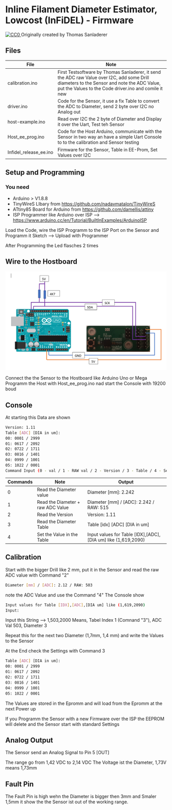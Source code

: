 # Inline Filament Diameter Estimator, Lowcost (InFiDEL) - Firmware

<p xmlns:dct="http://purl.org/dc/terms/" xmlns:vcard="http://www.w3.org/2001/vcard-rdf/3.0#">
  <a rel="license"
     href="http://creativecommons.org/publicdomain/zero/1.0/">
    <img src="https://licensebuttons.net/p/zero/1.0/80x15.png" style="border-style: none;" alt="CC0" />
  </a>
  Originally created by Thomas Sanladerer
</p>

## Files
| File | Note |
| ------ | ------ |
| calibration.ino | First Testsoftware by Thomas Sanladerer, it send the ADC raw Value over I2C, add some Drill diameters to the Sensor and note the ADC Value, put the Values to the Code driver.ino and comile it new |
| driver.ino | Code for the Sensor, it use a fix Table to convert the ADC to Diameter, send 2 byte over I2C no Analog out |
| host-example.ino | Read over I2C the 2 byte of Diameter and Display it over the Uart, Test teh Sensor |
| Host_ee_prog.ino | Code for the Host Arduino, communicate with the Sensor in two way an have a simple Uart Console to to the calibration and Sensor testing |
| Infidel_release_ee.ino | Firmware for the Sensor, Table in EE-Prom, Set Values over I2C |

## Setup and Programming 

### You need
- Arduino > V1.8.8
- TinyWireS LIbary from https://github.com/nadavmatalon/TinyWireS
- ATtiny85 Board for Arduino from https://github.com/damellis/attiny
- ISP Programmer like Arduino over ISP --> https://www.arduino.cc/en/Tutorial/BuiltInExamples/ArduinoISP
 
Load the Code, wire the ISP Programm to the ISP Port on the Sensor and Programm it
Sketch --> Upload with Programmer

After Programming the Led flasches 2 times

## Wire to the Hostboard

![Alt text](host_to_sensor_arduino.PNG?raw=true "Wire Disgramm")

Connect the the Sensor to the Hostboard like Arduino Uno or Mega
Programm the Host with Host_ee_prog.ino nad start the Console with 19200 boud

## Console

At starting this Data are shown
```sh
Version: 1.11
Table [ADC] [DIA in um]:
00: 0001 / 2999
01: 0617 / 2092
02: 0722 / 1711
03: 0816 / 1401
04: 0999 / 1001
05: 1022 / 0001
Command Input (0 - val / 1 - RAW val / 2 - Version / 3 - Table / 4 - Set Tabel Val):
```

| Commands | Note |  Output |
| ------ | ------ |  ------ |
| 0 | Read the Diameter value  |  Diameter [mm]: 2.242 |
| 1 | Read the Diameter + raw ADC Value | Diameter [mm] / [ADC]: 2.242 / RAW: 515 |
| 2 | Read the Version | Version: 1.11 |
| 3 | Read the Diameter Table | Table [idx] [ADC] [DIA in um] |
| 4 | Set the Value in the Table | Input values for Table [IDX],[ADC],[DIA um] like (1,619,2090) |

## Calibration

Start with the bigger Drill like 2 mm, put it in the Sensor and read the raw ADC value with Command "2"
```sh
Diameter [mm] / [ADC]: 2.12 / RAW: 503
```
note the ADC Value and use the Command "4" 
The Console show 

```sh
Input values for Table [IDX],[ADC],[DIA um] like (1,619,2090)
Input: 
```

Input this String --> 1,503,2000
Means, Tabel Index 1 (Comnand "3"), ADC Val 503, Diameter 3

Repeat this for the next two Diameter (1,7mm, 1,4 mm) and write the Values to the Sensor

At the End check the Settings with Command 3

```sh
Table [ADC] [DIA in um]:
00: 0001 / 2999
01: 0617 / 2092
02: 0722 / 1711
03: 0816 / 1401
04: 0999 / 1001
05: 1022 / 0001
```

The Values are stored in the Epromm and will load from the Epromm at the next Power up

 If you Programm the Sensor with a new Firmware over the ISP the EEPROM will delete 
 and the Sensor start with standard Settings
 
 
 ## Analog Output
 
 The Sensor send an Analog Signal to Pin 5 [OUT]
 
 The range go from 1,42 VDC to 2,14 VDC 
 The Voltage ist the Diameter, 1,73V means 1,73mm
 
 
 ## Fault Pin
 
 The Fault Pin is high wehn the Diameter is bigger then 3mm and Smaler 1,5mm
 it show the the Sensor ist out of the working range.
 
 
 
 


